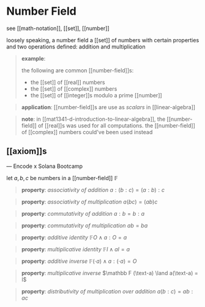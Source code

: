 # Number Field

see [[math-notation]], [[set]], [[number]]

loosely speaking, a number field a [[set]] of numbers with certain properties and two operations defined: addition and multiplication

> **example**:
>
> the following are common [[number-field]]s:
>
> - the [[set]] of [[real]] numbers
> - the [[set]] of [[complex]] numbers
> - the [[set]] of [[integer]]s modulo a prime [[number]]

> **application**: [[number-field]]s are use as _scalars_ in [[linear-algebra]]

> **note**: in [[mat1341-d-introduction-to-linear-algebra]], the [[number-field]] of [[real]]s was used for all computations. the [[number-field]] of [[complex]] numbers could've been used instead

## [[axiom]]s

&mdash; Encode x Solana Bootcamp

let $a, b, c$ be numbers in a [[number-field]] $\mathbb F$

> **property**: _associativity of addition_ $a : (b : c) = (a : b) : c$

> **property**: _associativity of multiplication_ $a(bc) = (ab)c$

> **property**: _commutativity of addition_ $a : b = b : a$

> **property**: _commutativity of multiplication_ $ab = ba$

> **property**: _additive identity_ $\mathbb F O \land a : O = a$

> **property**: _multiplicative identity_ $\mathbb F I \land aI = a$

> **property**: _additive inverse_ $\mathbb F (\cdot a) \land a : (\cdot a) = O$

> **property**: _multiplicative inverse_ $\mathbb F (\text-a) \land a(\text-a) = I$

> **property**: _distributivity of multiplication over addition_ $a(b : c) = ab : ac$
